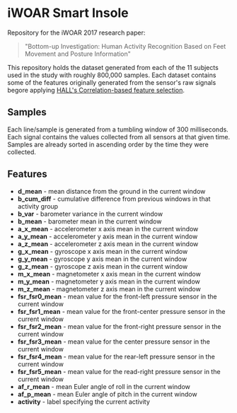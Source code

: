 # iWOAR Smart Insole
Repository for the iWOAR 2017 research paper: 
> "Bottom-up Investigation: Human Activity Recognition Based on Feet Movement and Posture Information"

This repository holds the dataset generated from each of the 11 subjects used in the study with roughly 800,000 samples. Each dataset contains some of the features originally generated from the sensor's raw signals begore applying [HALL's Correlation-based feature selection](https://www.lri.fr/~pierres/donn%E9es/save/these/articles/lpr-queue/hall99correlationbased.pdf).

## Samples
Each line/sample is generated from a tumbling window of 300 milliseconds. Each signal contains the values collected from all sensors at that given time. Samples are already sorted in ascending order by the time they were collected.

## Features
* **d_mean** - mean distance from the ground in the current window
* **b_cum_diff** - cumulative difference from previous windows in that activity group
* **b_var** - barometer variance in the current window
* **b_mean** - barometer mean in the current window
* **a_x_mean** - accelerometer x axis mean in the current window
* **a_y_mean** - accelerometer y axis mean in the current window
* **a_z_mean** - accelerometer z axis mean in the current window
* **g_x_mean** - gyroscope x axis mean in the current window
* **g_y_mean** - gyroscope y axis mean in the current window
* **g_z_mean** - gyroscope z axis mean in the current window
* **m_x_mean** - magnetometer x axis mean in the current window
* **m_y_mean** - magnetometer y axis mean in the current window
* **m_z_mean** - magnetometer z axis mean in the current window
* **fsr_fsr0_mean** - mean value for the front-left pressure sensor in the current window
* **fsr_fsr1_mean** - mean value for the front-center pressure sensor in the current window
* **fsr_fsr2_mean** - mean value for the front-right pressure sensor in the current window
* **fsr_fsr3_mean** - mean value for the center pressure sensor in the current window
* **fsr_fsr4_mean** - mean value for the rear-left pressure sensor in the current window
* **fsr_fsr5_mean** - mean value for the read-right pressure sensor in the current window
* **af_r_mean** - mean Euler angle of roll in the current window
* **af_p_mean** - mean Euler angle of pitch in the current window
* **activity** - label specifying the current activity